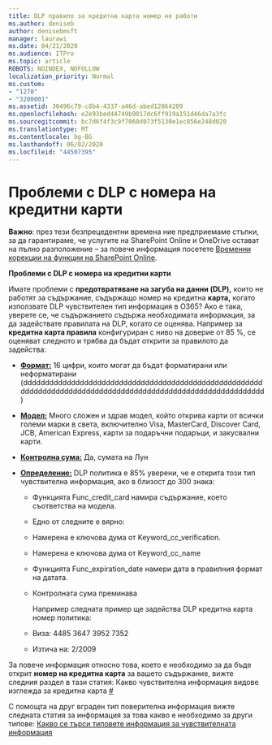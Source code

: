 ```yaml
---
title: DLP правило за кредитна карта номер не работи
ms.author: deniseb
author: denisebmsft
manager: laurawi
ms.date: 04/21/2020
ms.audience: ITPro
ms.topic: article
ROBOTS: NOINDEX, NOFOLLOW
localization_priority: Normal
ms.custom:
- "1270"
- "3200001"
ms.assetid: 30496c79-c8b4-4337-a46d-abed12864209
ms.openlocfilehash: e2e93bed44749b9017dc6ff919a151d46da7a3fc
ms.sourcegitcommit: bc7d6f4f3c9f7060d073f5130e1ec856e248d020
ms.translationtype: MT
ms.contentlocale: bg-BG
ms.lasthandoff: 06/02/2020
ms.locfileid: "44507395"
---
```

# <a name="dlp-issues-with-credit-card-numbers"></a>Проблеми с DLP с номера на кредитни карти

**Важно**: през тези безпрецедентни времена ние предприемаме стъпки, за да гарантираме, че услугите на SharePoint Online и OneDrive остават на пълно разположение – за повече информация посетете [Временни корекции на функции на SharePoint Online](https://aka.ms/ODSPAdjustments).

**Проблеми с DLP с номера на кредитни карти**

Имате проблеми с **предотвратяване на загуба на данни (DLP),** които не работят за съдържание, съдържащо номер на кредитна **карта,** когато използвате DLP чувствителен тип информация в O365? Ако е така, уверете се, че съдържанието съдържа необходимата информация, за да задействате правилата на DLP, когато се оценява. Например за **кредитна карта правила** конфигуриран с ниво на доверие от 85 %, се оценяват следното и трябва да бъдат открити за правилото да задейства:
  
- **[Формат:](https://docs.microsoft.com/microsoft-365/compliance/sensitive-information-type-entity-definitions#format-19)** 16 цифри, които могат да бъдат форматирани или неформатирани (ddddddddddddddddddddddddddddddddddddddddddddddddddddddddddddddddddddddddddddddddddddddddddddddddddddddddddddddd)

- **[Модел:](https://docs.microsoft.com/microsoft-365/compliance/sensitive-information-type-entity-definitions#pattern-19)** Много сложен и здрав модел, който открива карти от всички големи марки в света, включително Visa, MasterCard, Discover Card, JCB, American Express, карти за подаръчни подаръци, и закусвални карти.

- **[Контролна сума:](https://docs.microsoft.com/microsoft-365/compliance/sensitive-information-type-entity-definitions#checksum-19)** Да, сумата на Лун

- **[Определение:](https://docs.microsoft.com/microsoft-365/compliance/sensitive-information-type-entity-definitions#definition-19)** DLP политика е 85% уверени, че е открита този тип чувствителна информация, ако в близост до 300 знака:

  - Функцията Func_credit_card намира съдържание, което съответства на модела.

  - Едно от следните е вярно:

  - Намерена е ключова дума от Keyword_cc_verification.

  - Намерена е ключова дума от Keyword_cc_name

  - Функцията Func_expiration_date намери дата в правилния формат на датата.

  - Контролната сума преминава

    Например следната пример ще задейства DLP кредитна карта номер политика:

  - Виза: 4485 3647 3952 7352
  
  - Изтича на: 2/2009

За повече информация относно това, което е необходимо за да бъде открит **номер на кредитна карта** за вашето съдържание, вижте следния раздел в тази статия: Какво чувствителна информация видове изглежда за кредитна карта [#](https://docs.microsoft.com/microsoft-365/compliance/sensitive-information-type-entity-definitions#credit-card-number)
  
С помощта на друг вграден тип поверителна информация вижте следната статия за информация за това какво е необходимо за други типове: [Какво се търси типовете информация за чувствителната информация](https://docs.microsoft.com/microsoft-365/compliance/sensitive-information-type-entity-definitions)
  